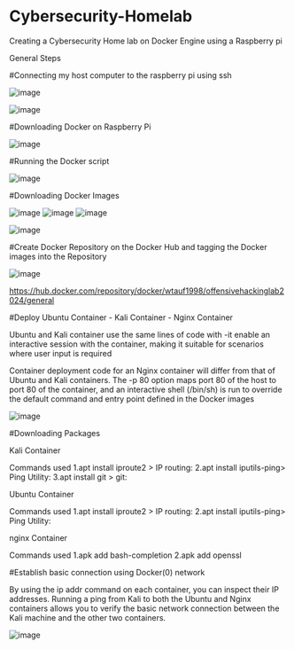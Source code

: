 # Cybersecurity-Homelab
Creating a Cybersecurity Home lab on Docker Engine using a Raspberry pi

General Steps

#Connecting my host computer to the raspberry pi using ssh

![image](https://github.com/Will-Tauferner/Cybersecurity-Homelab/assets/112906919/628ba0c1-eb52-44fb-a5d6-5a5f1fb53ce6)

![image](https://github.com/Will-Tauferner/Cybersecurity-Homelab/assets/112906919/1a565ef0-f0e8-44a0-b698-fec0cf44a52d)

#Downloading Docker on Raspberry Pi

![image](https://github.com/Will-Tauferner/Cybersecurity-Homelab/assets/112906919/45014604-2502-43d7-9d64-fa3e8d30e2ca)

#Running the Docker script 

![image](https://github.com/Will-Tauferner/Cybersecurity-Homelab/assets/112906919/eadfb108-c17d-44d8-a06d-e1b39cb7fd5a)

#Downloading Docker Images 

![image](https://github.com/Will-Tauferner/Cybersecurity-Homelab/assets/112906919/fde9a681-99a3-4601-99b3-21e81d669d39)
![image](https://github.com/Will-Tauferner/Cybersecurity-Homelab/assets/112906919/a5bfbdfb-8554-4321-a976-b5132f0e26f8)
![image](https://github.com/Will-Tauferner/Cybersecurity-Homelab/assets/112906919/ebb2e18f-c041-4190-9b48-3f925f45c4b7)

![image](https://github.com/Will-Tauferner/Cybersecurity-Homelab/assets/112906919/0c4b3d3c-023e-426f-83a8-2d5fada51bdd)

#Create Docker Repository on the Docker Hub and tagging the Docker images into the Repository 

![image](https://github.com/Will-Tauferner/Cybersecurity-Homelab/assets/112906919/13c5fa41-4aea-4711-bf09-f3be7b31cca0)

https://hub.docker.com/repository/docker/wtauf1998/offensivehackinglab2024/general

#Deploy Ubuntu Container - Kali Container - Nginx Container 

Ubuntu and Kali container use the same lines of code with -it enable an interactive session with the container, making it suitable for scenarios where user input is required

Container deployment code for an Nginx container will differ from that of Ubuntu and Kali containers. The -p 80 option maps port 80 of the host to port 80 of the container, and an interactive shell (/bin/sh) is run to override the default command and entry point defined in the Docker images

![image](https://github.com/Will-Tauferner/Cybersecurity-Homelab/assets/112906919/bb203b43-2b74-4ee7-98cc-fdae70e343c5)

#Downloading Packages 

Kali Container 

Commands used
1.apt install iproute2 > IP routing:
2.apt install iputils-ping> Ping Utility:
3.apt install git > git:

Ubuntu Container

Commands used 
1.apt install iproute2 > IP routing:
2.apt install iputils-ping> Ping Utility:

nginx Container 

Commands used
1.apk add bash-completion
2.apk add openssl

#Establish basic connection using Docker(0) network

By using the ip addr command on each container, you can inspect their IP addresses. Running a ping from Kali to both the Ubuntu and Nginx containers allows you to verify the basic network connection between the Kali machine and the other two containers.

![image](https://github.com/Will-Tauferner/Cybersecurity-Homelab/assets/112906919/f61468e7-964f-423c-9f3a-a4a2cd337717)




